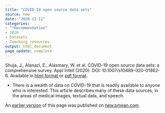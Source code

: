 ```yaml
---
title: "COVID-19 open source data sets"
source: new
date: "2020-12-11"
categories:
- "*Recommendation"
- 2020
- Datasets
- Teaching resources
output: html_document
page_update: complete
---
```


Shuja, J., Alanazi, E., Alasmary, W. et al. COVID-19 open source data sets: a comprehensive survey. Appl Intell (2020). DOI: 10.1007/s10489-020-01862-6. Available in [html format](10.1007/s10489-020-01862-6) or [pdf format](https://link.springer.com/content/pdf/10.1007/s10489-020-01862-6.pdf).

<!---More--->

+ There is a wealth of data on COVID-19 that is readily available to anyone who is interested. This article describes many of these data sources, in the areas of medical images, textual data, and speech.

An [earlier version][sim2] of this page was published on [new.pmean.com][sim1].

[sim1]: http://new.pmean.com
[sim2]: http://new.pmean.com/covid19-data/
